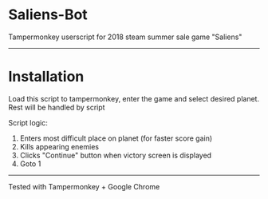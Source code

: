 # Saliens-Bot
Tampermonkey userscript for 2018 steam summer sale game "Saliens"

---
# Installation
Load this script to tampermonkey, enter the game and select desired planet. Rest will be handled by script

Script logic:
1) Enters most difficult place on planet (for faster score gain)
2) Kills appearing enemies
3) Clicks "Continue" button when victory screen is displayed
4) Goto 1

---

Tested with Tampermonkey + Google Chrome
